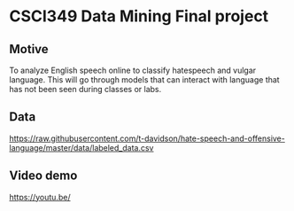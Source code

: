 # CSCI349 Data Mining Final project

## Motive
To analyze English speech online to classify hatespeech and vulgar language. This will go through models that can interact with language that has not been seen during classes or labs.

## Data

https://raw.githubusercontent.com/t-davidson/hate-speech-and-offensive-language/master/data/labeled_data.csv

## Video demo

https://youtu.be/